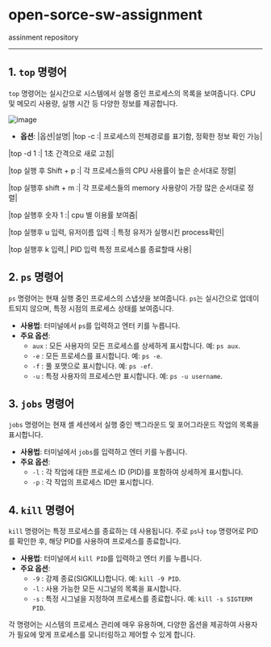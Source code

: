 # open-sorce-sw-assignment
assinment repository

___

## 1. `top` 명령어
`top` 명령어는 실시간으로 시스템에서 실행 중인 프로세스의 목록을 보여줍니다. CPU 및 메모리 사용량, 실행 시간 등 다양한 정보를 제공합니다.

![image]((https://img1.daumcdn.net/thumb/R1280x0/?scode=mtistory2&fname=https%3A%2F%2Fblog.kakaocdn.net%2Fdn%2FddHQnx%2FbtqEFEw62PN%2F0kcwA8LSu0rpqL15oKURqK%2Fimg.png))

- **옵션**:
|옵션|설명|
|top -c :| 프로세스의 전체경로를 표기함, 정확한 정보 확인 가능|

|top -d 1 :| 1초 간격으로 새로 고침|

|top 실행 후 Shift + p :|  각 프로세스들의 CPU 사용률이 높은 순서대로 정렬|

|top 실행후 shift + m :| 각 프로세스들의 memory 사용량이 가장 많은 순서대로 정렬|

|top 실행후 숫자 1 :| cpu 별 이용률 보여줌|

|top 실행후 u 입력, 유저이름 입력 :| 특정 유저가 실행시킨 process확인|

|top 실행후 k 입력,| PID 입력 특정 프로세스를 종료할때 사용|


## 2. `ps` 명령어
`ps` 명령어는 현재 실행 중인 프로세스의 스냅샷을 보여줍니다. `ps`는 실시간으로 업데이트되지 않으며, 특정 시점의 프로세스 상태를 보여줍니다.

- **사용법**: 터미널에서 `ps`를 입력하고 엔터 키를 누릅니다.
- **주요 옵션**:
  - `aux` : 모든 사용자의 모든 프로세스를 상세하게 표시합니다. 예: `ps aux`.
  - `-e` : 모든 프로세스를 표시합니다. 예: `ps -e`.
  - `-f` : 풀 포맷으로 표시합니다. 예: `ps -ef`.
  - `-u` : 특정 사용자의 프로세스만 표시합니다. 예: `ps -u username`.

## 3. `jobs` 명령어
`jobs` 명령어는 현재 셸 세션에서 실행 중인 백그라운드 및 포어그라운드 작업의 목록을 표시합니다.

- **사용법**: 터미널에서 `jobs`를 입력하고 엔터 키를 누릅니다.
- **주요 옵션**:
  - `-l` : 각 작업에 대한 프로세스 ID (PID)를 포함하여 상세하게 표시합니다.
  - `-p` : 각 작업의 프로세스 ID만 표시합니다.

## 4. `kill` 명령어
`kill` 명령어는 특정 프로세스를 종료하는 데 사용됩니다. 주로 `ps`나 `top` 명령어로 PID를 확인한 후, 해당 PID를 사용하여 프로세스를 종료합니다.

- **사용법**: 터미널에서 `kill PID`를 입력하고 엔터 키를 누릅니다.
- **주요 옵션**:
  - `-9` : 강제 종료(SIGKILL)합니다. 예: `kill -9 PID`.
  - `-l` : 사용 가능한 모든 시그널의 목록을 표시합니다.
  - `-s` : 특정 시그널을 지정하여 프로세스를 종료합니다. 예: `kill -s SIGTERM PID`.

각 명령어는 시스템의 프로세스 관리에 매우 유용하며, 다양한 옵션을 제공하여 사용자가 필요에 맞게 프로세스를 모니터링하고 제어할 수 있게 합니다.
